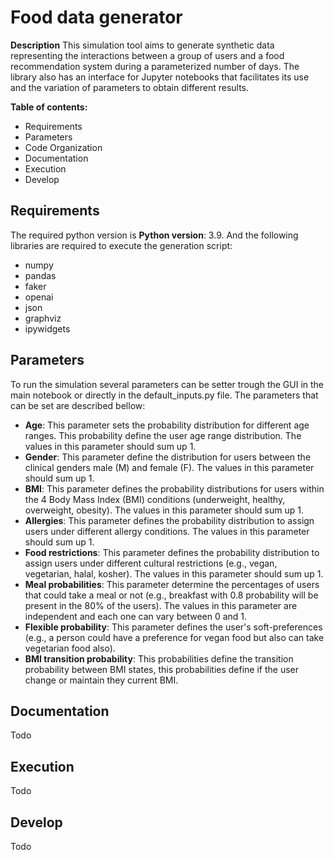 # Food data generator

**Description**
This simulation tool aims to generate synthetic data representing the interactions between a group of users and a food recommendation system during a parameterized number of days. The library also has an interface for Jupyter notebooks that facilitates its use and the variation of parameters to obtain different results.

**Table of contents:**

* Requirements
* Parameters
* Code Organization
* Documentation
* Execution
* Develop

## Requirements

The required python version is **Python version**: 3.9. And the following libraries are required to execute the generation script:

* numpy
* pandas
* faker
* openai
* json
* graphviz
* ipywidgets

## Parameters

To run the simulation several parameters can be setter trough the GUI in the main notebook or directly in the default_inputs.py file. The parameters that can be set are described bellow:

* **Age**: This parameter sets the probability distribution for different age ranges. This probability define the user age range distribution. The values in this parameter should sum up 1.
* **Gender**: This parameter define the distribution for users between the clinical genders male (M) and female (F). The values in this parameter should sum up 1.
* **BMI**: This parameter defines the probability distributions for users within the 4 Body Mass Index (BMI) conditions (underweight, healthy, overweight, obesity). The values in this parameter should sum up 1.
* **Allergies**: This parameter defines the probability distribution to assign users under different allergy conditions. The values in this parameter should sum up 1.
* **Food restrictions**: This parameter defines the probability distribution to assign users under different cultural restrictions (e.g., vegan, vegetarian, halal, kosher). The values in this parameter should sum up 1.
* **Meal probabilities**: This parameter determine the percentages of users that could take a meal or not (e.g., breakfast with 0.8 probability will be present in the 80% of the users). The values in this parameter are independent and each one can vary between 0 and 1.
* **Flexible probability**: This parameter defines the user's soft-preferences (e.g., a person could have a preference for vegan food but also can take vegetarian food also).
* **BMI transition probability**: This probabilities define the transition probability between BMI states, this probabilities define if the user change or maintain they current BMI.

## Documentation

Todo

## Execution

Todo

## Develop

Todo